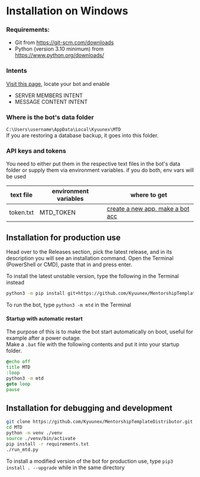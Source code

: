 # Installation on Windows
### Requirements:
+ Git from https://git-scm.com/downloads
+ Python (version 3.10 minimum) from https://www.python.org/downloads/

### Intents
[Visit this page](https://discord.com/developers/applications/), locate your bot and enable 
- SERVER MEMBERS INTENT
- MESSAGE CONTENT INTENT

### Where is the bot's data folder
`C:\Users\username\AppData\Local\Kyuunex\MTD`  
If you are restoring a database backup, it goes into this folder.

### API keys and tokens
You need to either put them in the respective text files in the bot's data folder or 
supply them via environment variables. if you do both, env vars will be used  

| text file  | environment variables | where to get |
| ------------- | ------------- | ------------- |
| token.txt  | MTD_TOKEN  | [create a new app, make a bot acc](https://discord.com/developers/applications/) |

## Installation for production use
Head over to the Releases section, pick the latest release, 
and in its description you will see an installation command. 
Open the Terminal (PowerShell or CMD), paste that in and press enter.

To install the latest unstable version, type the following in the Terminal instead 
```bash
python3 -m pip install git+https://github.com/Kyuunex/MentorshipTemplateDistributor.git@master --upgrade
```

To run the bot, type `python3 -m mtd` in the Terminal

#### Startup with automatic restart
The purpose of this is to make the bot start automatically on boot, useful for example after a power outage.  
Make a `.bat` file with the following contents and put it into your startup folder.
```bat
@echo off
title MTD
:loop
python3 -m mtd
goto loop
pause
```

## Installation for debugging and development
```bash
git clone https://github.com/Kyuunex/MentorshipTemplateDistributor.git -b master MTD
cd MTD
python -m venv ./venv
source ./venv/bin/activate
pip install -r requirements.txt
./run_mtd.py
```
To install a modified version of the bot for production use, type `pip3 install . --upgrade` while in the same directory
